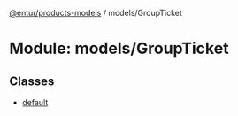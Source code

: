 [@entur/products-models](../README.md) / models/GroupTicket

# Module: models/GroupTicket

## Classes

- [default](../classes/models_GroupTicket.default.md)
